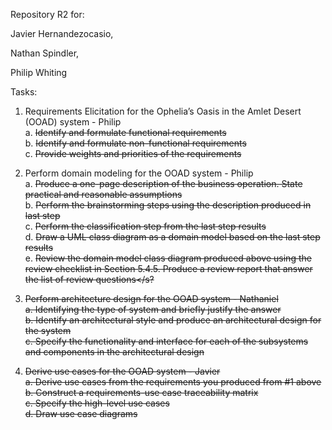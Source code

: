Repository R2 for:

Javier Hernandezocasio,

Nathan Spindler,

Philip Whiting

Tasks:

1. Requirements Elicitation for the Ophelia’s Oasis in the Amlet Desert (OOAD) system - Philip  
  a. <s>Identify and formulate functional requirements</s>  
  b. <s>Identify and formulate non-functional requirements</s>  
  c. <s>Provide weights and priorities of the requirements</s>  
  
2. Perform domain modeling for the OOAD system - Philip  
  a. <s>Produce a one-page description of the business operation. State practical and reasonable assumptions</s>  
  b. <s>Perform the brainstorming steps using the description produced in last step</s>  
  c. <s>Perform the classification step from the last step results</s>  
  d. <s>Draw a UML class diagram as a domain model based on the last step results</s>  
  e. <s>Review the domain model class diagram produced above using the review checklist in Section 5.4.5. Produce a review report that answer the list of review questions</s?  

3. Perform architecture design for the OOAD system - Nathaniel  
  a. Identifying the type of system and briefly justify the answer  
  b. Identify an architectural style and produce an architectural design for the system  
  c. Specify the functionality and interface for each of the subsystems and components in the architectural design  

4. Derive use cases for the OOAD system - Javier  
  a. <s>Derive use cases from the requirements you produced from #1 above</s>  
  b. <s>Construct a requirements-use case traceability matrix</s>  
  c. <s>Specify the high-level use cases</s>  
  d. <s>Draw use case diagrams</s>  


